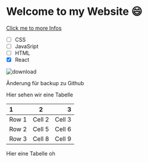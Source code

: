 # Welcome to my Website 😄

[Click me to more Infos](https://google.com)

- [ ] CSS
- [ ] JavaSript
- [ ] HTML
- [x] React

![download](https://github.com/proximity85/first-Repo/assets/147039548/bfcd25ec-acf1-422e-ad4a-961f24fdcd92)


Änderung für backup zu Github

Hier sehen wir eine Tabelle

|  1       |        2 |        3 |
|:---------|:--------:|---------:|
| Row 1    | Cell 2   | Cell 3   |
| Row 2    | Cell 5   | Cell 6   |
| Row 3    | Cell 8   | Cell 9   |

Hier eine Tabelle oh
